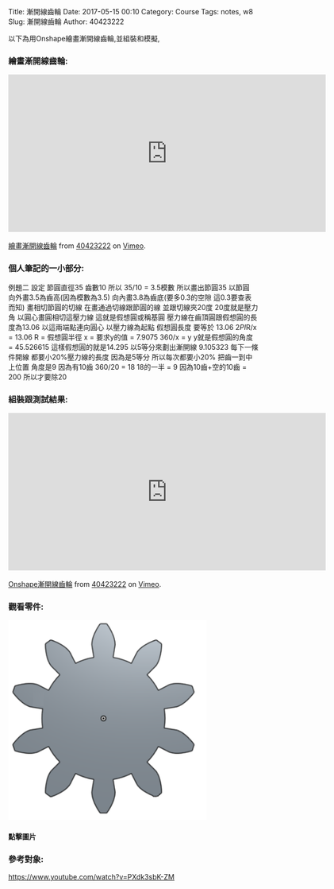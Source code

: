 Title: 漸開線齒輪
Date: 2017-05-15 00:10
Category: Course
Tags: notes, w8
Slug: 漸開線齒輪
Author: 40423222

以下為用Onshape繪畫漸開線齒輪,並組裝和模擬,

<!-- PELICAN_END_SUMMARY -->

### 繪畫漸開線齒輪:
<iframe src="https://player.vimeo.com/video/217387017" width="640" height="317" frameborder="0" webkitallowfullscreen mozallowfullscreen allowfullscreen></iframe>
<p><a href="https://vimeo.com/217387017">繪畫漸開線齒輪</a> from <a href="https://vimeo.com/user57795652">40423222</a> on <a href="https://vimeo.com">Vimeo</a>.</p>



### 個人筆記的一小部分:
例題二
設定 節圓直徑35 齒數10
所以 35/10 = 3.5模數
所以畫出節圓35
以節圓 向外畫3.5為齒高(因為模數為3.5) 向內畫3.8為齒底(要多0.3的空隙 這0.3要查表而知)
畫相切節圓的切線 在畫通過切線跟節圓的線 並跟切線夾20度
20度就是壓力角 以圓心畫圓相切這壓力線 這就是假想圓或稱基圓
壓力線在齒頂圓跟假想圓的長度為13.06 以這兩端點連向圓心
以壓力線為起點 假想圓長度 要等於 13.06 
2*PI*R/x = 13.06    R = 假想圓半徑   x = 要求y的值 = 7.9075
360/x = y
y就是假想圓的角度 = 45.526615 這樣假想圓的就是14.295
以5等分來劃出漸開線
9.105323
每下一條件開線 都要小20%壓力線的長度 因為是5等分 所以每次都要小20%
把齒一到中上位置 角度是9 因為有10齒 360/20 = 18 18的一半 = 9
因為10齒+空的10齒 = 200 所以才要除20



### 組裝跟測試結果:
<iframe src="https://player.vimeo.com/video/217136919" width="640" height="317" frameborder="0" webkitallowfullscreen mozallowfullscreen allowfullscreen></iframe>
<p><a href="https://vimeo.com/217136919">Onshape漸開線齒輪</a> from <a href="https://vimeo.com/user57795652">40423222</a> on <a href="https://vimeo.com">Vimeo</a>.</p>



### 觀看零件:
<a href="https://cad.onshape.com/documents/f119ff1233759f0aa3d4af5b/w/aaa5b4ada46ccd8f9eea2570/e/d9a83200627487ab5111cf9f"><img src="./../data/漸開線齒輪/35 10 3.5.png" width="400" /></a><br/>
#### 點擊圖片



### 參考對象:
<a href="https://www.youtube.com/watch?v=PXdk3sbK-ZM">https://www.youtube.com/watch?v=PXdk3sbK-ZM</a>